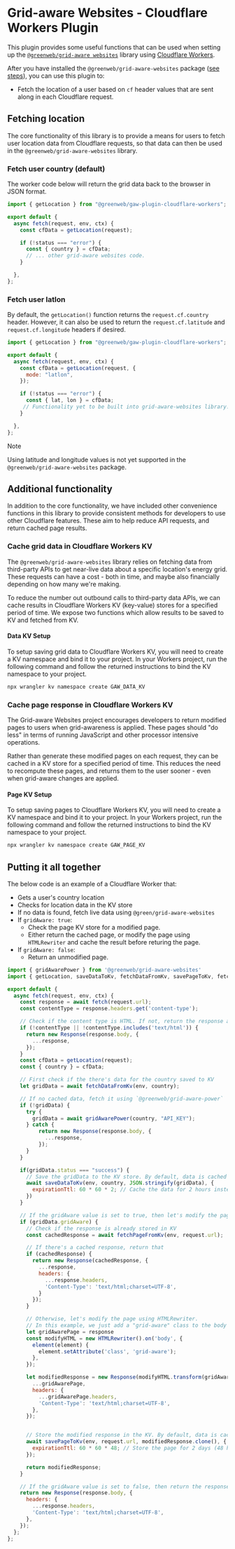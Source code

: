 # Grid-aware Websites - Cloudflare Workers Plugin

This plugin provides some useful functions that can be used when setting up the [`@greenweb/grid-aware websites`](/thegreenwebfoundation/grid-aware-websites/README.md) library using [Cloudflare Workers](https://workers.cloudflare.com/).

After you have installed the `@greenweb/grid-aware-websites` package ([see steps](/thegreenwebfoundation/grid-aware-websites/README.md)), you can use this plugin to:

- Fetch the location of a user based on `cf` header values that are sent along in each Cloudflare request.

## Fetching location

The core functionality of this library is to provide a means for users to fetch user location data from Cloudflare requests, so that data can then be used in the `@greenweb/grid-aware-websites` library.

### Fetch user country (default)

The worker code below will return the grid data back to the browser in JSON format.

```js
import { getLocation } from "@greenweb/gaw-plugin-cloudflare-workers";

export default {
  async fetch(request, env, ctx) {
    const cfData = getLocation(request);

    if (!status === "error") {
      const { country } = cfData;
      // ... other grid-aware websites code.
    }

  },
};
```

### Fetch user latlon

By default, the `getLocation()` function returns the `request.cf.country` header. However, it can also be used to return the `request.cf.latitude` and `request.cf.longitude` headers if desired.

```js
import { getLocation } from "@greenweb/gaw-plugin-cloudflare-workers";

export default {
  async fetch(request, env, ctx) {
    const cfData = getLocation(request, {
      mode: "latlon",
    });

    if (!status === "error") {
      const { lat, lon } = cfData;
     // Functionality yet to be built into grid-aware-websites library.
    }

  },
};
```

> [!NOTE]
> Using latitude and longitude values is not yet supported in the `@greenweb/grid-aware-websites` package.

## Additional functionality

In addition to the core functionality, we have included other convenience functions in this library to provide consistent methods for developers to use other Cloudflare features. These aim to help reduce API requests, and return cached page results.

### Cache grid data in Cloudflare Workers KV

The `@greenweb/grid-aware-websites` library relies on fetching data from third-party APIs to get near-live data about a specific location's energy grid. These requests can have a cost - both in time, and maybe also financially depending on how many we're making.

To reduce the number out outbound calls to third-party data APIs, we can cache results in Cloudflare Workers KV (key-value) stores for a specified period of time. We expose two functions which allow results to be saved to KV and fetched from KV.

#### Data KV Setup

To setup saving grid data to Cloudflare Workers KV, you will need to create a KV namespace and bind it to your project. In your Workers project, run the following command and follow the returned instructions to bind the KV namespace to your project.

```bash
npx wrangler kv namespace create GAW_DATA_KV
```

### Cache page response in Cloudflare Workers KV

The Grid-aware Websites project encourages developers to return modified pages to users when grid-awareness is applied. These pages should "do less" in terms of running JavaScript and other processor intensive operations.

Rather than generate these modified pages on each request, they can be cached in a KV store for a specified period of time. This reduces the need to recompute these pages, and returns them to the user sooner - even when grid-aware changes are applied.

#### Page KV Setup

To setup saving pages to Cloudflare Workers KV, you will need to create a KV namespace and bind it to your project. In your Workers project, run the following command and follow the returned instructions to bind the KV namespace to your project.

```bash
npx wrangler kv namespace create GAW_PAGE_KV
```

## Putting it all together

The below code is an example of a Cloudflare Worker that:

- Gets a user's country location
- Checks for location data in the KV store
- If no data is found, fetch live data using `@green/grid-aware-websites`
- If `gridAware: true`:
  - Check the page KV store for a modified page.
  - Either return the cached page, or modify the page using `HTMLRewriter` and cache the result before returing the page.
- If `gridAware: false`:
  - Return an unmodified page.

```js
import { gridAwarePower } from '@greenweb/grid-aware-websites'
import { getLocation, saveDataToKv, fetchDataFromKv, savePageToKv, fetchPageFromKv } from '@greemweb/gaw-plugin-cloudflare-workers'

export default {
  async fetch(request, env, ctx) {
    const response = await fetch(request.url);
    const contentType = response.headers.get('content-type');

    // Check if the content type is HTML. If not, return the response as is.
    if (!contentType || !contentType.includes('text/html')) {
      return new Response(response.body, {
        ...response,
      });
    }
    const cfData = getLocation(request);
    const { country } = cfData;

    // First check if the there's data for the country saved to KV
    let gridData = await fetchDataFromKv(env, country);

    // If no cached data, fetch it using `@greenweb/grid-aware-power`
    if (!gridData) {
      try {
        gridData = await gridAwarePower(country, "API_KEY");
      } catch {
          return new Response(response.body, {
            ...response,
          });
      }
    }

    if(gridData.status === "success") {
      // Save the gridData to the KV store. By default, data is cached for 1 hour, but that can be changed.
      await saveDataToKv(env, country, JSON.stringify(gridData), {
        expirationTtl: 60 * 60 * 2; // Cache the data for 2 hours instead.
      })
    }

    // If the gridAware value is set to true, then let's modify the page
    if (gridData.gridAware) {
      // Check if the response is already stored in KV
      const cachedResponse = await fetchPageFromKv(env, request.url);

      // If there's a cached response, return that
      if (cachedResponse) {
        return new Response(cachedResponse, {
          ...response,
          headers: {
            ...response.headers,
            'Content-Type': 'text/html;charset=UTF-8',
          }
        });
      }

      // Otherwise, let's modify the page using HTMLRewriter. 
      // In this example, we just add a "grid-aware" class to the body tag.
      let gridAwarePage = response
      const modifyHTML = new HTMLRewriter().on('body', {
        element(element) {
          element.setAttribute('class', 'grid-aware');
        },
      });

      let modifiedResponse = new Response(modifyHTML.transform(gridAwarePage).body, {
        ...gridAwarePage,
        headers: {
          ...gridAwarePage.headers,
          'Content-Type': 'text/html;charset=UTF-8',
        },
      });


      // Store the modified response in the KV. By default, data is cached for 24 hours, but that can be changed.
      await savePageToKv(env, request.url, modifiedResponse.clone(), {
        expirationTtl: 60 * 60 * 48; // Store the page for 2 days (48 hours) instead
      });

      return modifiedResponse;
    }

    // If the gridAware value is set to false, then return the response as is.
    return new Response(response.body, {
      headers: {
        ...response.headers,
        'Content-Type': 'text/html;charset=UTF-8',
      },
    });
  };
};
```

